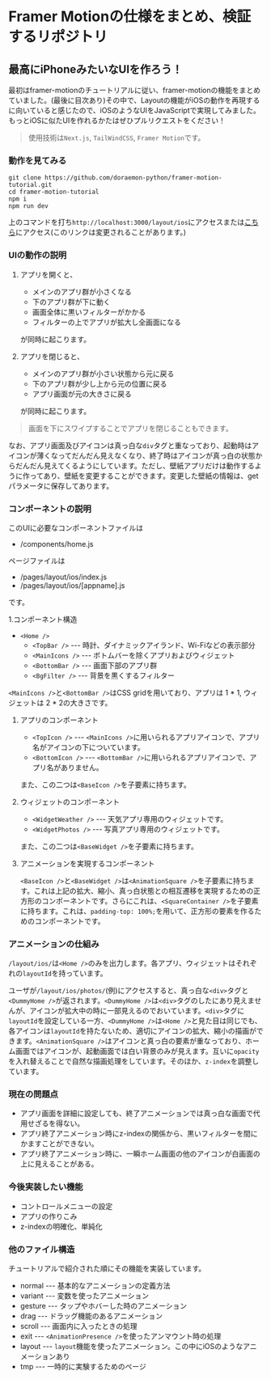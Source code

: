 # Framer Motionの仕様をまとめ、検証するリポジトリ
## 最高にiPhoneみたいなUIを作ろう！

最初はframer-motionのチュートリアルに従い、framer-motionの機能をまとめていました。(最後に目次あり)その中で、Layoutの機能がiOSの動作を再現するに向いていると感じたので、iOSのようなUIをJavaScriptで実現してみました。もっとiOSに似たUIを作れるかたはぜひプルリクエストをください！

> 使用技術は`Next.js`, `TailWindCSS`, `Framer Motion`です。

### 動作を見てみる

```
git clone https://github.com/doraemon-python/framer-motion-tutorial.git
cd framer-motion-tutorial
npm i
npm run dev
```
上のコマンドを打ち`http://localhost:3000/layout/ios`にアクセスまたは[こちら](https://iridescent-daffodil-144897.netlify.app/layout/ios)にアクセス(このリンクは変更されることがあります。)

###  UIの動作の説明

1. アプリを開くと、
   - メインのアプリ群が小さくなる
   - 下のアプリ群が下に動く
   - 画面全体に黒いフィルターがかかる
   - フィルターの上でアプリが拡大し全画面になる

   が同時に起こります。
1. アプリを閉じると、
   - メインのアプリ群が小さい状態から元に戻る
   - 下のアプリ群が少し上から元の位置に戻る
   - アプリ画面が元の大きさに戻る

   が同時に起こります。

>画面を下にスワイプすることでアプリを閉じることもできます。

なお、アプリ画面及びアイコンは真っ白な`div`タグと重なっており、起動時はアイコンが薄くなってだんだん見えなくなり、終了時はアイコンが真っ白の状態からだんだん見えてくるようにしています。ただし、壁紙アプリだけは動作するように作ってあり、壁紙を変更することができます。変更した壁紙の情報は、getパラメータに保存してあります。

### コンポーネントの説明

このUIに必要なコンポーネントファイルは
- /components/home.js

ページファイルは
- /pages/layout/ios/index.js
- /pages/layout/ios/[appname].js

です。

1.コンポーネント構造
- `<Home />`
   - `<TopBar />` --- 時計、ダイナミックアイランド、Wi-Fiなどの表示部分
   - `<MainIcons />` --- ボトムバーを除くアプリおよびウィジェット
   - `<BottomBar />` --- 画面下部のアプリ群
   - `<BgFilter />` --- 背景を黒くするフィルター

`<MainIcons />`と`<BottomBar />`はCSS gridを用いており、アプリは 1 * 1, ウィジェットは 2 * 2の大きさです。

1. アプリのコンポーネント
   - `<TopIcon />` --- `<MainIcons />`に用いられるアプリアイコンで、アプリ名がアイコンの下についています。
   - `<BottomIcon />` --- `<BottomBar />`に用いられるアプリアイコンで、アプリ名がありません。
   
   また、この二つは`<BaseIcon />`を子要素に持ちます。

1. ウィジェットのコンポーネント
   - `<WidgetWeather />` --- 天気アプリ専用のウィジェットです。
   - `<WidgetPhotos />` --- 写真アプリ専用のウィジェットです。
   
   また、この二つは`<BaseWidget />`を子要素に持ちます。

1. アニメーションを実現するコンポーネント
   
   `<BaseIcon />`と`<BaseWidget />`は`<AnimationSquare />`を子要素に持ちます。これは上記の拡大、縮小、真っ白状態との相互遷移を実現するための正方形のコンポーネントです。さらにこれは、`<SquareContainer />`を子要素に持ちます。これは、`padding-top: 100%;`を用いて、正方形の要素を作るためのコンポーネントです。

### アニメーションの仕組み
`/layout/ios/`は`<Home />`のみを出力します。各アプリ、ウィジェットはそれぞれの`layoutId`を持っています。

ユーザが`/layout/ios/photos/`(例)にアクセスすると、真っ白な`<div>`タグと`<DummyHome />`が返されます。`<DummyHome />`は`<div>`タグのしたにあり見えませんが、アイコンが拡大中の時に一部見えるのでおいています。`<div>`タグに`layoutId`を設定している一方、`<DummyHome />`は`<Home />`と見た目は同じでも、各アイコンは`layoutId`を持たないため、適切にアイコンの拡大、縮小の描画ができます。`<AnimationSquare />`はアイコンと真っ白の要素が重なっており、ホーム画面ではアイコンが、起動画面では白い背景のみが見えます。互いに`opacity`を入れ替えることで自然な描画処理をしています。そのほか、`z-index`を調整しています。

### 現在の問題点
- アプリ画面を詳細に設定しても、終了アニメーションでは真っ白な画面で代用せざるを得ない。
- アプリ終了アニメーション時にz-indexの関係から、黒いフィルターを間にかますことができない。
- アプリ終了アニメーション時に、一瞬ホーム画面の他のアイコンが白画面の上に見えることがある。

### 今後実装したい機能
- コントロールメニューの設定
- アプリの作りこみ
- z-indexの明確化、単純化

### 他のファイル構造
チュートリアルで紹介された順にその機能を実装しています。
- normal --- 基本的なアニメーションの定義方法
- variant --- 変数を使ったアニメーション
- gesture --- タップやホバーした時のアニメーション
- drag --- ドラッグ機能のあるアニメーション
- scroll --- 画面内に入ったときの処理
- exit --- `<AnimationPresence />`を使ったアンマウント時の処理
- layout --- `layout`機能を使ったアニメーション。この中にiOSのようなアニメーションあり
- tmp --- 一時的に実験するためのページ